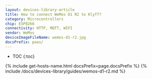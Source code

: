 ```yaml
---
layout: devices-library-article
title: How to connect WeMos D1 R2 to Klyff?
category: Microcontrollers
chip: ESP8266
connectivity: HTTP, MQTT, WIFI
vendor: WeMos
deviceImageFileName: wemos-d1-r2.jpg
docsPrefix: paas/
---
```


* TOC
{:toc}

{% include get-hosts-name.html docsPrefix=page.docsPrefix %}
{% include /docs/devices-library/guides/wemos-d1-r2.md %}
